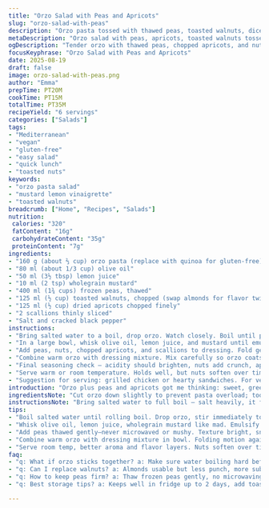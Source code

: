 ```yaml
---
title: "Orzo Salad with Peas and Apricots"
slug: "orzo-salad-with-peas"
description: "Orzo pasta tossed with thawed peas, toasted walnuts, diced dried apricots, and scallions. Dressed in a mustard-lemon-olive oil vinaigrette. Vegan, dairy-free, gluten-free if using alternate orzo. Balanced sweet, savory, nutty flavors. Quick to assemble once orzo cooks. Great side or light lunch."
metaDescription: "Orzo salad with peas, apricots, toasted walnuts tossed in tangy mustard-lemon-olive oil dressing. Quick to prep, vibrant texture contrast, Mediterranean flair."
ogDescription: "Tender orzo with thawed peas, chopped apricots, and nuts in mustard-lemon vinaigrette. Bright, layered flavors, quick assembly, vegan and gluten-free options."
focusKeyphrase: "Orzo Salad with Peas and Apricots"
date: 2025-08-19
draft: false
image: orzo-salad-with-peas.png
author: "Emma"
prepTime: PT20M
cookTime: PT15M
totalTime: PT35M
recipeYield: "6 servings"
categories: ["Salads"]
tags:
- "Mediterranean"
- "vegan"
- "gluten-free"
- "easy salad"
- "quick lunch"
- "toasted nuts"
keywords:
- "orzo pasta salad"
- "mustard lemon vinaigrette"
- "toasted walnuts"
breadcrumb: ["Home", "Recipes", "Salads"]
nutrition: 
 calories: "320"
 fatContent: "16g"
 carbohydrateContent: "35g"
 proteinContent: "7g"
ingredients:
- "160 g (about ⅔ cup) orzo pasta (replace with quinoa for gluten-free)"
- "80 ml (about 1∕3 cup) olive oil"
- "50 ml (3½ tbsp) lemon juice"
- "10 ml (2 tsp) wholegrain mustard"
- "400 ml (1¾ cups) frozen peas, thawed"
- "125 ml (½ cup) toasted walnuts, chopped (swap almonds for flavor twist)"
- "125 ml (½ cup) dried apricots chopped finely"
- "2 scallions thinly sliced"
- "Salt and cracked black pepper"
instructions:
- "Bring salted water to a boil, drop orzo. Watch closely. Boil until pasta soft but with bite, 12-15 minutes. Drain well. Don’t rinse — keep starchy coating for dressing adherence. Toss with a drizzle olive oil to avoid clumping. Let cool till slightly warm."
- "In a large bowl, whisk olive oil, lemon juice, and mustard until emulsified; little bubbles will form, signals proper mixing. Season lightly with salt and generous cracked pepper. Taste — mustard is punchy, adjust if needed."
- "Add peas, nuts, chopped apricots, and scallions to dressing. Fold gently."
- "Combine warm orzo with dressing mixture. Mix carefully so orzo coats evenly. Let sit 5 minutes — flavors marry, dressing thickens on pasta."
- "Final seasoning check — acidity should brighten, nuts add crunch, apricots give subtle chew and sweetness."
- "Serve warm or room temperature. Holds well, but nuts soften over time, so add freshly toasted if prepping ahead."
- "Suggestion for serving: grilled chicken or hearty sandwiches. For vegan main, toss in seared tofu or chickpeas."
introduction: "Orzo plus peas and apricots got me thinking: sweet, green, nutty under one roof. Tried almonds at first. Subtle, but walnuts punch more. Always underestimated nuts’ role until teeth met crunch amid tender pasta. Dressing gotta be tangy enough to cut through oil and sweetness — lemon and wholegrain mustard, not plain Dijon. A little rough, a little smooth. No rinsing pasta — that sheen of starch locks dressing, keeps salad from turning watery. Peas should never be mush. Quick thaw, still vibrant green. The drying apricots diced fine, not chunky, disperse sweetness with each mouthful, offset by scallions’ fresh bite. This salad isn’t shy; it’s layered. I like to prep pasta ahead, cool to just warm — in that moment, flavors mingle best. Classic Mediterranean street fare tweaking to home style. Go nuts on nuts but toast them, burnt bits ruin everything. The final salt-pepper dance makes or breaks it. I dump this next to smoky grilled chicken or thick sandwiches, love the contrast. The chew, the crunch, the tang. Always leftovers."
ingredientsNote: "Cut orzo down slightly to prevent pasta overload; too much standard in orzo salads. Quinoa substitution suggested for gluten-free but cook times differ. Olive oil choice crucial — use mid-level fruity or grassy olive oil, not cheap or very robust unfiltered ones. Lemon juice fresh — bottled juice weakens salad brightness. Wholegrain mustard adds textural interest and punch beyond Dijon. Peas frozen, thawed gently, no microwaving to keep texture sweet and firm. Toast nuts on dry pan or oven at 160 C until fragrant, don’t burn — toxic and bitter flavors spoil salad. Walnuts preferred over almonds; richer, fuller flavor. Apricots diced small, soak if too tough. Scallions thinly sliced to distribute across salad, keeping freshness balanced. Salt and pepper staged — salt early in dressing, pepper last for aroma retention. Use cracked black pepper for texture."
instructionsNote: "Bring salted water to full boil — salt heavily, it flavors pasta internally. Drop orzo and stir immediately, prevent sticking. Boil 12-15 minutes until tender but firm to bite — test by snapping one, should still have snap inside. Drain pasta; drain thoroughly but do not rinse or swirl vigorously. Toss with drizzle olive oil to prevent clumping, keep surface glossy. Prepare dressing by vigorously whisking olive oil, lemon juice, wholegrain mustard until emulsified — breaks surface tension for smooth coating. Season dressing lightly with salt, not pepper. Add peas, toasted nuts, diced apricots, sliced scallions carefully folding, preserve texture. Combine warm orzo into dressing and mix-ins, folding gently for even coating without smashing ingredients. Rest 5 minutes to let flavors meld, dressing thicken slightly on pasta. Before serving, final seasoning check for salt and pepper. Add fresh toasted nuts if salad was prepped earlier so texture remains crunchy. Serve at room temperature for best flavor perception. Serves well next to grilled meats or rustic sandwiches. For vegan protein, toss in chickpeas or crisp tofu separately."
tips:
- "Boil salted water until rolling boil. Drop orzo, stir immediately to prevent clumps. Watch closely 12-15 mins. Test by snap bite inside still firm. Drain, no rinsing. Starch sticky coating key. Toss quickly with olive oil, just a drizzle, to keep pieces separate. Cool just warm to hold flavors better. Cold dulls punch. Pasta texture speaks volume here."
- "Whisk olive oil, lemon juice, wholegrain mustard like mad. Emulsify till tiny bubbles pop, texture slick, not flat. Salt early in dressing lifts aroma, pepper wait till end for sharp aroma mid-bite. Mustard choice crucial. Wholegrain’s got grit, bitter edge lemon tones beat Dijon’s bland smoothness. Balance acidic punch with oil’s roundness."
- "Add peas thawed gently—never microwaved or mushy. Texture bright, snap intact. Toss in toasted walnuts, dark edges but not burned—burnt nuts ruin taste bitter nasty. Apricots diced fine, soften if tough; soak short in warm water to avoid chewy chunks. Scallions slice thin, scatter freshness through salad layers. Fold not stir harsh, keep peas and apricots whole. Don't mash."
- "Combine warm orzo with dressing mixture in bowl. Folding motion again, careful not to break peas or squash soft apricots. Let sit 5 mins. Watch dressing thicken slight, orzo soaks tang. Flavors meld slowly—don’t rush. This holding time changes texture from raw sharp to harmonious bite. Check seasoning final before plating, missing salt or pepper dulls whole dish."
- "Serve room temp, better aroma and flavor layers. Nuts soften over time; if prepping early, toast nuts fresh last minute. If freezing leftovers, remove nuts; they go soggy. Quinoa swap valid gluten-free but cook time, texture wildly different. Orzo surface area key for flavor coat. Use fruity medium-bodied olive oil, not bitter or green grassy notes overpower dish."
faq:
- "q: What if orzo sticks together? a: Make sure water boiling hard before adding. Stir first minute nonstop. Drain well, toss quickly with some olive oil while warm. Don’t rinse pasta or you lose starch; starch glue holds dressing. Chill cold ruins texture too."
- "q: Can I replace walnuts? a: Almonds usable but less punch, more subtle flavor. Toast nuts carefully, burnt skin makes bitter taste messes whole salad. Pecans close swap but change sweetness profile. Nuts toasted dry pan or 160 C oven till fragrant edges brown, watch closely."
- "q: How to keep peas firm? a: Thaw frozen peas gently, no microwaving blast, leave in fridge overnight or ice bath after quick blanch. Mushy peas ruin salad texture, dull bright green color. Fresh peas work but cook time short, ice bath right after, drain well."
- "q: Best storage tips? a: Keeps well in fridge up to 2 days, add toasted nuts fresh before serving each time, nuts go limp fast. Avoid freezing nuts altogether; they soak moisture, turn soggy. Salad itself freezes okay but be aware texture flattens. Store dressing separately if prepping ahead."

---
```

